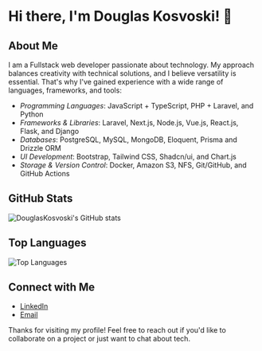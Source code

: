 # Hi there, I'm Douglas Kosvoski! 👋

## About Me
I am a Fullstack web developer passionate about technology. 
My approach balances creativity with technical solutions, and I believe versatility is essential. That's why I've gained experience with a wide range of languages, frameworks, and tools: 

- *Programming Languages*: JavaScript + TypeScript, PHP + Laravel, and Python 
- *Frameworks & Libraries*: Laravel, Next.js, Node.js, Vue.js, React.js, Flask, and Django 
- *Databases*: PostgreSQL, MySQL, MongoDB, Eloquent, Prisma and Drizzle ORM 
- *UI Development*: Bootstrap, Tailwind CSS, Shadcn/ui, and Chart.js 
- *Storage & Version Control*: Docker, Amazon S3, NFS, Git/GitHub, and GitHub Actions 

## GitHub Stats
![DouglasKosvoski's GitHub stats](https://github-readme-stats.vercel.app/api?username=DouglasKosvoski&show_icons=true&theme=dracula)

## Top Languages
![Top Languages](https://github-readme-stats.vercel.app/api/top-langs/?username=DouglasKosvoski&layout=compact&theme=dracula)

## Connect with Me
- [LinkedIn](https://www.linkedin.com/in/douglaskosvoski/)
- [Email](mailto:douglas.contactpro@gmail.com)

Thanks for visiting my profile! Feel free to reach out if you'd like to collaborate on a project or just want to chat about tech.
